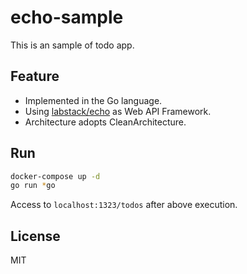 # echo-sample

This is an sample of todo app.

## Feature

- Implemented in the Go language.
- Using [labstack/echo](https://github.com/labstack/echo) as Web API Framework.
- Architecture adopts CleanArchitecture.

## Run

```sh
docker-compose up -d
go run *go
```

Access to `localhost:1323/todos` after above execution.

## License

MIT
